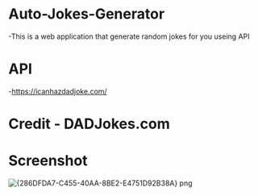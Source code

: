 # Auto-Jokes-Generator
-This is a web application that generate random jokes for you useing API
# API
-https://icanhazdadjoke.com/
# Credit - DADJokes.com
# Screenshot
![{286DFDA7-C455-40AA-8BE2-E4751D92B38A} png](https://user-images.githubusercontent.com/70909882/115107317-b752f280-9f87-11eb-8ec6-5a5c51b98ed4.jpg)
